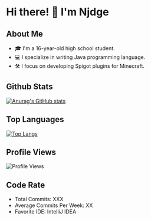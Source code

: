 # Hi there! 👋 I'm Njdge

## About Me
- 🎓 I'm a 16-year-old high school student.
- 💻 I specialize in writing Java programming language.
- 🛠️ I focus on developing Spigot plugins for Minecraft.

## Github Stats
[![Anurag's GitHub stats](https://github-readme-stats.vercel.app/api?username=yourusername&show_icons=true&theme=radical)](https://github.com/anuraghazra/github-readme-stats)

## Top Languages
[![Top Langs](https://github-readme-stats.vercel.app/api/top-langs/?username=yourusername&layout=compact&theme=radical)](https://github.com/anuraghazra/github-readme-stats)

## Profile Views
![Profile Views](https://komarev.com/ghpvc/?username=yourusername&color=blue)

## Code Rate
- Total Commits: XXX
- Average Commits Per Week: XX
- Favorite IDE: IntelliJ IDEA
